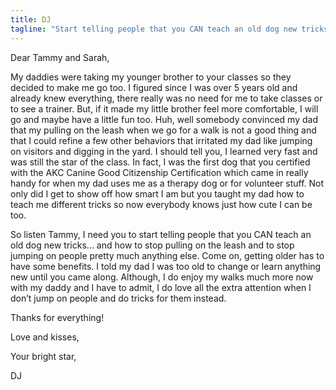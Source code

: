 ```yaml
---
title: DJ
tagline: "Start telling people that you CAN teach an old dog new tricks"
---
```


Dear Tammy and Sarah,

My daddies were taking my younger brother to your classes so they decided to make me go too. I 
figured since I was over 5 years old and already knew everything, there really was no need for me to 
take classes or to see a trainer. But, if it made my little brother feel more comfortable, I will go and 
maybe have a little fun too. Huh, well somebody convinced my dad that my pulling on the leash when 
we go for a walk is not a good thing and that I could refine a few other behaviors that irritated my dad 
like jumping on visitors and digging in the yard. I should tell you, I learned very fast and was still the star 
of the class. In fact, I was the first dog that you certified with the AKC Canine Good Citizenship 
Certification which came in really handy for when my dad uses me as a therapy dog or for volunteer 
stuff. Not only did I get to show off how smart I am but you taught my dad how to teach me different 
tricks so now everybody knows just how cute I can be too.

So listen Tammy, I need you to start telling people that you CAN teach an old dog new tricks... and 
how to stop pulling on the leash and to stop jumping on people pretty much anything else. Come on, 
getting older has to have some benefits. I told my dad I was too old to change or learn anything new 
until you came along. Although, I do enjoy my walks much more now with my daddy and I have to 
admit, I do love all the extra attention when I don’t jump on people and do tricks for them instead.

Thanks for everything!

Love and kisses,

Your bright star,

DJ
